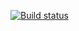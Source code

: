 [![Build status](https://ci.appveyor.com/api/projects/status/jsxcfpak4ahu8f4t?svg=true)](https://ci.appveyor.com/project/VoinovNikita/ajs-regex)